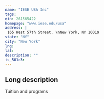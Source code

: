 ```yaml
---
name: "IESE USA Inc"
tags:
ein: 261565422
homepage: "www.iese.edu/usa"
address: |
 165 West 57th Street, \nNew York, NY 10019
state: "NY"
city: "New York"
lng: 
lat: 
description: ""
is_501c3: 
---
```


## Long description

Tuition and programs
